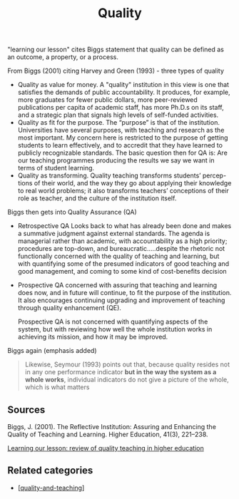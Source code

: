 ﻿---
title: Quality
---
"learning our lesson" cites Biggs statement that quality can be defined as an outcome, a property, or a process.

From Biggs (2001) citing Harvey and Green (1993) - three types of quality

- Quality as value for money.
  A "quality" institution in this view is one that satisfies the demands of public accountability. It produces, for example, more graduates for fewer public dollars, more peer-reviewed publications per capita of academic staff, has more Ph.D.s on its staff, and a strategic plan that signals high levels of self-funded activities.
- Quality as fit for the purpose.
  The “purpose” is that of the institution. Universities have several purposes, with teaching and research as the most important. My concern here is restricted to the purpose of getting students to learn effectively, and to accredit that they have learned to publicly recognizable standards. The basic question then for QA is: Are our teaching programmes producing the results we say we want in terms of student learning.
- Quality as transforming.
  Quality teaching transforms students’ percep- tions of their world, and the way they go about applying their knowledge to real world problems; it also transforms teachers’ conceptions of their role as teacher, and the culture of the institution itself.

Biggs then gets into Quality Assurance (QA)

- Retrospective QA
  Looks back to what has already been done and makes a summative judgment against external standards. The agenda is managerial rather than academic, with accountability as a high priority; procedures are top-down, and bureaucratic.....despite the rhetoric not functionally concerned with the quality of teaching and learning, but with quantifying some of the presumed indicators of good teaching and good management, and coming to some kind of cost-benefits decision
- Prospective QA
  concerned with assuring that teaching and learning does now, and in future will continue, to fit the purpose of the institution. It also encourages continuing upgrading and improvement of teaching through quality enhancement (QE).
  
  Prospective QA is not concerned with quantifying aspects of the system, but with reviewing how well the whole institution works in achieving its mission, and how it may be improved.

Biggs again (emphasis added)
> Likewise, Seymour (1993) points out that, because quality resides not in any one performance indicator **but in the way the system as a whole works**, individual indicators do not give a picture of the whole, which is what matters

## Sources

Biggs, J. (2001). The Reflective Institution: Assuring and Enhancing the Quality of Teaching and Learning. Higher Education, 41(3), 221–238.

[Learning our lesson: review of quality teaching in higher education](https://books.google.com.au/books?hl=en&lr=&id=mi7WAgAAQBAJ&oi=fnd&pg=PA3&ots=ouJUSq3gfK&sig=Ru_9fhmtXA1Dsu7d_kZJFmoRcB0#v=onepage&q&f=false")

## Related categories

- [[quality-and-teaching]]


[//begin]: # "Autogenerated link references for markdown compatibility"
[quality-and-teaching]: quality-and-teaching "Quality and teaching"
[//end]: # "Autogenerated link references"